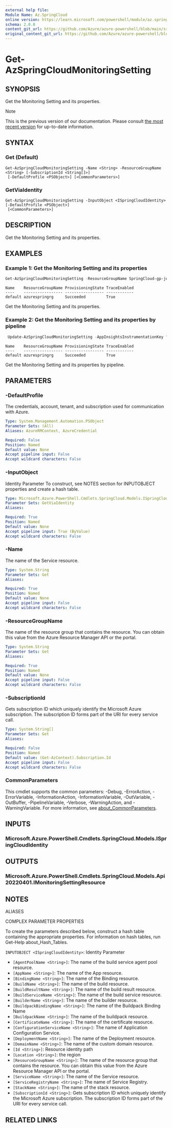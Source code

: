 ```yaml
---
external help file:
Module Name: Az.SpringCloud
online version: https://learn.microsoft.com/powershell/module/az.springcloud/get-azspringcloudmonitoringsetting
schema: 2.0.0
content_git_url: https://github.com/Azure/azure-powershell/blob/main/src/SpringCloud/help/Get-AzSpringCloudMonitoringSetting.md
original_content_git_url: https://github.com/Azure/azure-powershell/blob/main/src/SpringCloud/help/Get-AzSpringCloudMonitoringSetting.md
---
```


# Get-AzSpringCloudMonitoringSetting

## SYNOPSIS
Get the Monitoring Setting and its properties.

> [!NOTE]
>This is the previous version of our documentation. Please consult [the most recent version](/powershell/module/az.springcloud/get-azspringcloudmonitoringsetting) for up-to-date information.

## SYNTAX

### Get (Default)
```
Get-AzSpringCloudMonitoringSetting -Name <String> -ResourceGroupName <String> [-SubscriptionId <String[]>]
 [-DefaultProfile <PSObject>] [<CommonParameters>]
```

### GetViaIdentity
```
Get-AzSpringCloudMonitoringSetting -InputObject <ISpringCloudIdentity> [-DefaultProfile <PSObject>]
 [<CommonParameters>]
```

## DESCRIPTION
Get the Monitoring Setting and its properties.

## EXAMPLES

### Example 1: Get the Monitoring Setting and its properties
```powershell
Get-AzSpringCloudMonitoringSetting -ResourceGroupName SpringCloud-gp-junxi -Name springcloud-service
```

```output
Name    ResourceGroupName ProvisioningState TraceEnabled
----    ----------------- ----------------- ------------
default azurespringrg     Succeeded         True
```

Get the Monitoring Setting and its properties.

### Example 2: Get the Monitoring Setting and its properties by pipeline
```powershell
 Update-AzSpringCloudMonitoringSetting -AppInsightsInstrumentationKey "InstrumentationKey=xxxxxxxxxxxxxxxxxxx;IngestionEndpoint=https://xxxxxx.in.applicationinsights.azure.com/;LiveEndpoint=https://eastus.livediagnostics.monitor.azure.com/" | Get-AzSpringCloudMonitoringSetting
```

```output
Name    ResourceGroupName ProvisioningState TraceEnabled
----    ----------------- ----------------- ------------
default azurespringrg     Succeeded         True
```

Get the Monitoring Setting and its properties by pipeline.

## PARAMETERS

### -DefaultProfile
The credentials, account, tenant, and subscription used for communication with Azure.

```yaml
Type: System.Management.Automation.PSObject
Parameter Sets: (All)
Aliases: AzureRMContext, AzureCredential

Required: False
Position: Named
Default value: None
Accept pipeline input: False
Accept wildcard characters: False
```

### -InputObject
Identity Parameter
To construct, see NOTES section for INPUTOBJECT properties and create a hash table.

```yaml
Type: Microsoft.Azure.PowerShell.Cmdlets.SpringCloud.Models.ISpringCloudIdentity
Parameter Sets: GetViaIdentity
Aliases:

Required: True
Position: Named
Default value: None
Accept pipeline input: True (ByValue)
Accept wildcard characters: False
```

### -Name
The name of the Service resource.

```yaml
Type: System.String
Parameter Sets: Get
Aliases:

Required: True
Position: Named
Default value: None
Accept pipeline input: False
Accept wildcard characters: False
```

### -ResourceGroupName
The name of the resource group that contains the resource.
You can obtain this value from the Azure Resource Manager API or the portal.

```yaml
Type: System.String
Parameter Sets: Get
Aliases:

Required: True
Position: Named
Default value: None
Accept pipeline input: False
Accept wildcard characters: False
```

### -SubscriptionId
Gets subscription ID which uniquely identify the Microsoft Azure subscription.
The subscription ID forms part of the URI for every service call.

```yaml
Type: System.String[]
Parameter Sets: Get
Aliases:

Required: False
Position: Named
Default value: (Get-AzContext).Subscription.Id
Accept pipeline input: False
Accept wildcard characters: False
```

### CommonParameters
This cmdlet supports the common parameters: -Debug, -ErrorAction, -ErrorVariable, -InformationAction, -InformationVariable, -OutVariable, -OutBuffer, -PipelineVariable, -Verbose, -WarningAction, and -WarningVariable. For more information, see [about_CommonParameters](http://go.microsoft.com/fwlink/?LinkID=113216).

## INPUTS

### Microsoft.Azure.PowerShell.Cmdlets.SpringCloud.Models.ISpringCloudIdentity

## OUTPUTS

### Microsoft.Azure.PowerShell.Cmdlets.SpringCloud.Models.Api20220401.IMonitoringSettingResource

## NOTES

ALIASES

COMPLEX PARAMETER PROPERTIES

To create the parameters described below, construct a hash table containing the appropriate properties. For information on hash tables, run Get-Help about_Hash_Tables.


`INPUTOBJECT <ISpringCloudIdentity>`: Identity Parameter
  - `[AgentPoolName <String>]`: The name of the build service agent pool resource.
  - `[AppName <String>]`: The name of the App resource.
  - `[BindingName <String>]`: The name of the Binding resource.
  - `[BuildName <String>]`: The name of the build resource.
  - `[BuildResultName <String>]`: The name of the build result resource.
  - `[BuildServiceName <String>]`: The name of the build service resource.
  - `[BuilderName <String>]`: The name of the builder resource.
  - `[BuildpackBindingName <String>]`: The name of the Buildpack Binding Name
  - `[BuildpackName <String>]`: The name of the buildpack resource.
  - `[CertificateName <String>]`: The name of the certificate resource.
  - `[ConfigurationServiceName <String>]`: The name of Application Configuration Service.
  - `[DeploymentName <String>]`: The name of the Deployment resource.
  - `[DomainName <String>]`: The name of the custom domain resource.
  - `[Id <String>]`: Resource identity path
  - `[Location <String>]`: the region
  - `[ResourceGroupName <String>]`: The name of the resource group that contains the resource. You can obtain this value from the Azure Resource Manager API or the portal.
  - `[ServiceName <String>]`: The name of the Service resource.
  - `[ServiceRegistryName <String>]`: The name of Service Registry.
  - `[StackName <String>]`: The name of the stack resource.
  - `[SubscriptionId <String>]`: Gets subscription ID which uniquely identify the Microsoft Azure subscription. The subscription ID forms part of the URI for every service call.

## RELATED LINKS


